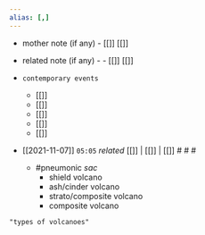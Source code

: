 ```yaml
---
alias: [,]
---
```

- mother note (if any)
		- [[]] [[]]
- related note (if any) -
		- [[]] [[]]
- `contemporary events`
	- [[]]
	- [[]]
	- [[]]
	- [[]]
	- [[]]

- [[2021-11-07]]  `05:05` _related_ [[]] | [[]] | [[]] # # #
	-  #pneumonic _sac_
		- shield volcano
		- ash/cinder volcano
		- strato/composite volcano
		- composite volcano

```query
"types of volcanoes"
```